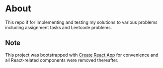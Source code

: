 # About

This repo if for implementing and testing my solutions to various problems including assignment tasks and Leetcode problems.

## Note

This project was bootstrapped with [Create React App](https://github.com/facebook/create-react-app) for convenience and all React-related components were removed thereafter.

